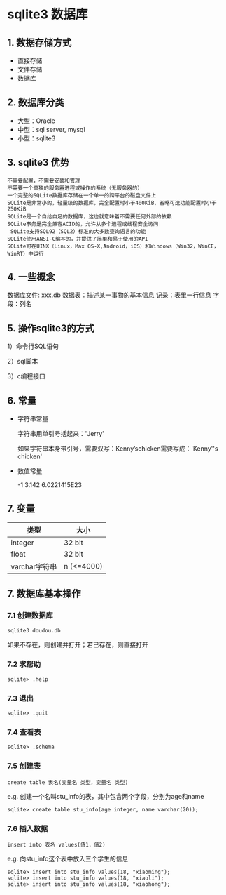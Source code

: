 # sqlite3 数据库



## 1. 数据存储方式

* 直接存储
* 文件存储
* 数据库



## 2. 数据库分类

* 大型：Oracle
* 中型：sql server, mysql
* 小型：sqlite3



## 3. sqlite3 优势

	不需要配置，不需要安装和管理
	不需要一个单独的服务器进程或操作的系统（无服务器的）
	一个完整的SQLite数据库存储在一个单一的跨平台的磁盘文件上
	SQLite是非常小的，轻量级的数据库，完全配置时小于400KiB，省略可选功能配置时小于250KiB
	SQLite是一个自给自足的数据库，这也就意味着不需要任何外部的依赖
	SQLite事务是完全兼容ACID的，允许从多个进程或线程安全访问
	 SQLite支持SQL92（SQL2）标准的大多数查询语言的功能
	SQLite使用ANSI-C编写的，并提供了简单和易于使用的API
	SQLite可在UINX（Linux，Max OS-X,Android，iOS）和Windows（Win32，WinCE，WinRT）中运行



## 4. 一些概念

数据库文件: xxx.db 
数据表：描述某一事物的基本信息
记录：表里一行信息
字段：列名 



## 5. 操作sqlite3的方式

1）命令行SQL语句

2）sql脚本

3）c编程接口



## 6. 常量

* 字符串常量

  字符串用单引号括起来：'Jerry'

  如果字符串本身带引号，需要双写：Kenny’schicken需要写成：'Kenny''s chicken'

  

* 数值常量

  -1
  3.142
  6.0221415E23



## 7. 变量

| 类型          | 大小       |
| ------------- | ---------- |
| integer       | 32 bit     |
| float         | 32 bit     |
| varchar字符串 | n (<=4000) |



## 7. 数据库基本操作

### 7.1 创建数据库

```
sqlite3 doudou.db
```

如果不存在，则创建并打开；若已存在，则直接打开

### 7.2 求帮助

```
sqlite> .help
```



### 7.3 退出

```
sqlite> .quit
```



### 7.4 查看表

```
sqlite> .schema
```



### 7.5 创建表

```
create table 表名(变量名 类型，变量名 类型)
```

e.g. 创建一个名叫stu_info的表，其中包含两个字段，分别为age和name

```
sqlite> create table stu_info(age integer, name varchar(20));
```



### 7.6 插入数据

```
insert into 表名 values(值1，值2)
```

e.g. 向stu_info这个表中放入三个学生的信息

```
sqlite> insert into stu_info values(18, "xiaoming");
sqlite> insert into stu_info values(18, "xiaoli");
sqlite> insert into stu_info values(18, "xiaohong");
```



